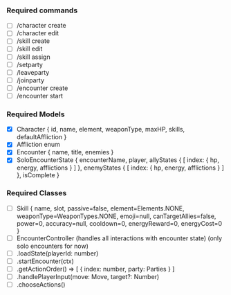 ### Required commands

- [ ] /character create
- [ ] /character edit
- [ ] /skill create
- [ ] /skill edit
- [ ] /skill assign
- [ ] /setparty
- [ ] /leaveparty
- [ ] /joinparty
- [ ] /encounter create
- [ ] /encounter start <id>

### Required Models

- [x] Character { id, name, element, weaponType, maxHP, skills, defaultAffliction }
- [x] Affliction enum
- [x] Encounter { name, title, enemies }
- [x] SoloEncounterState { encounterName, player, allyStates { [ index: { hp, energy, afflictions } ] }, enemyStates { [ index: { hp, energy, afflictions } ] }, isComplete }

### Required Classes

- [ ] Skill { name, slot, passive=false, element=Elements.NONE, weaponType=WeaponTypes.NONE, emoji=null, canTargetAllies=false, power=0, accuracy=null, cooldown=0, energyReward=0, energyCost=0 }
- [ ] EncounterController (handles all interactions with encounter state) (only solo encounters for now)
- [ ] .loadState(playerId: number)
- [ ] .startEncounter(ctx)
- [ ] .getActionOrder() => [ { index: number, party: Parties } ]
- [ ] .handlePlayerInput(move: Move, target?: Number)
- [ ] .chooseActions()
